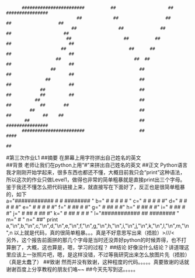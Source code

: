           ########################          ##                    ##               ################
                               ##            ##                  ##             ##                  ##
                             ##                ##              ##              ##                    ##
                           ##                    ##          ##               ##                      ##
                         ##                        ##      ##                 ##                      ##
                       ##                            ##  ##                   ##                      ##
                     ##                                ##                     ##                      ##
                   ##                                  ##                     ##                      ##
                 ##                                    ##                     ##           ##         ## 
               ##                                      ##                      ##           ##       ##
             ##                                        ##                       ##            ##    ##
           ##                                          ##                          ################
          ########################                     ##                                        ####
                                                                                                     ##
#第三次作业L1
##摘要
在屏幕上用字符拼出自己姓名的英文  
##背景
老师让我们在python上用“#”来拼出自己姓名的英文
##正文
    Python语言我才刚刚开始学起来，很多东西也都还不懂，大概目前我只会“print”这种语法，所以这次的作业只做Level1，做得也非常的简单粗暴就是直接print出三个字母。鉴于我还不懂怎么把代码链接上来，就直接写在下面好了，反正也是很简单粗暴的，如下  
 a="############    #          #      ########  "
 b="          #      #        #      #        # "
 c="         #        #      #      #          #"
 d="        #          #    #       #          #"
 e="       #            #  #        #          #"
 f="      #              ##         #          #"
 g="     #               ##         #          #"
 h="    #                ##         #          #"
 i="   #                 ##         #          #"
 j="  #                  ##         #     ##   #"
 k=" #                   ##          #      # # "
 l="############         ##           ########  "
 m="                                         #  "
 n="                                          ##"
 print a,"\n",b,"\n",c,"\n",d,"\n",e,"\n",f,"\n",g,"\n",h,"\n",i,"\n",j,"\n",k,"\n",l,"\n",m,"\n",n
以上就是代码，真的很简单粗暴。。。真是不好意思写出来（捂脸）>///<  
另外，这个报告前面拼的那几个字母是当时还没弄好python的时候弄得，也不打算删了，大概，这也算是，嗯，学习的过程？
##结论
好像没什么结论？讲道理这里应该上一张照片吧，嗯，是这样没错，不过等我研究出来怎么放图片先（捂脸）（真是太蠢了）
##致谢
然而并没有致谢，这种程度的代码。。。。。真要致谢的话就谢谢百度上分享教程的朋友们咯~~
##今天先写到这。。。。。
